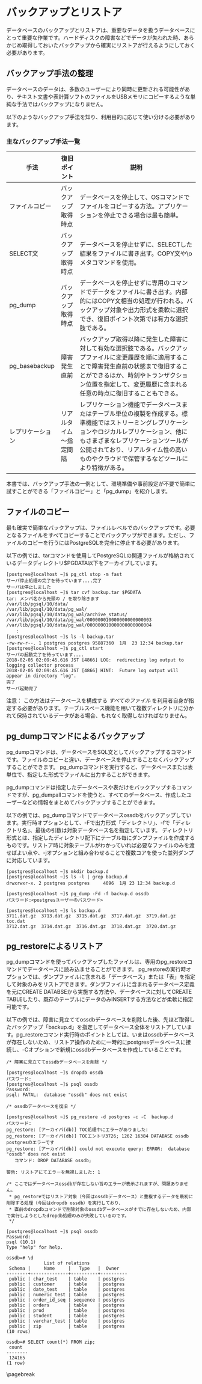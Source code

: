 ﻿# バックアップとリストア
データベースのバックアップとリストアは、重要なデータを扱うデータベースにとって重要な作業です。ハードディスクの障害などでデータが失われた時、あらかじめ取得しておいたバックアップから確実にリストアが行えるようにしておく必要があります。

## バックアップ手法の整理
データベースのデータは、多数のユーザーにより同時に更新される可能性があり、テキスト文書や表計算ソフトのファイルをUSBメモリにコピーするような単純な手法ではバックアップになりません。

以下のようなバックアップ手法を知り、利用目的に応じて使い分ける必要があります。

### 主なバックアップ手法一覧

手法 | 復旧ポイント | 説明
------------ | --------------- |---------------------------------------------------
ファイルコピー | バックアップ取得時点 | データベースを停止して、OSコマンドでファイルをコピーする方法。アプリケーションを停止できる場合は最も簡単。
SELECT文 | バックアップ取得時点 | データベースを停止せずに、SELECTした結果をファイルに書き出す。COPY文や\oメタコマンドを使用。
pg_dump | バックアップ取得時点 | データベースを停止せずに専用のコマンドでデータをファイルに書き出す。内部的にはCOPY文相当の処理が行われる。バックアップ対象や出力形式を柔軟に選択でき、復旧ポイント次第では有力な選択肢である。
pg_basebackup | 障害発生直前 | バックアップ取得以降に発生した障害に対して有効な選択肢である。バックアップファイルに変更履歴を順に適用することで障害発生直前の状態まで復旧することができるほか、時刻やトランザクション位置を指定して、変更履歴に含まれる任意の時点に復旧することもできる。
レプリケーション | リアルタイム～指定間隔 | レプリケーション機能でデータベースまたはテーブル単位の複製を作成する。標準機能ではストリーミングレプリケーションやロジカルレプリケーション、他にもさまざまなレプリケーションツールが公開されており、リアルタイム性の高いものやクラウドで保管するなどツールにより特徴がある。

本書では、バックアップ手法の一例として、環境準備や事前設定が不要で簡単に試すことができる「ファイルコピー」と「pg_dump」を紹介します。

## ファイルのコピー
最も確実で簡単なバックアップは、ファイルレベルでのバックアップです。必要となるファイルをすべてコピーすることでバックアップができます。ただし、ファイルのコピーを行うにはPostgreSQLを完全に停止する必要があります。

以下の例では、tarコマンドを使用してPostgreSQLの関連ファイルが格納されているデータディレクトリ$PGDATA以下をアーカイブしています。
```
[postgres@localhost ~]$ pg_ctl stop -m fast
サーバ停止処理の完了を待っています....完了
サーバは停止しました
[postgres@localhost ~]$ tar cvf backup.tar $PGDATA
tar: メンバ名から先頭の / を取り除きます
/var/lib/pgsql/10/data/
/var/lib/pgsql/10/data/pg_wal/
/var/lib/pgsql/10/data/pg_wal/archive_status/
/var/lib/pgsql/10/data/pg_wal/000000010000000000000003
/var/lib/pgsql/10/data/pg_wal/000000010000000000000004
　　：
[postgres@localhost ~]$ ls -l backup.tar
-rw-rw-r--. 1 postgres postgres 95887360  1月  23 12:34 backup.tar
[postgres@localhost ~]$ pg_ctl start
サーバの起動完了を待っています....
2018-02-05 02:09:45.616 JST [4866] LOG:  redirecting log output to logging collector process
2018-02-05 02:09:45.616 JST [4866] HINT:  Future log output will appear in directory "log".
完了
サーバ起動完了
```

注意： この方法はデータベースを構成する *すべてのファイル* を利用者自身が指定する必要があります。テーブルスペース機能を用いて複数ディレクトリに分かれて保持されているデータがある場合、もれなく取得しなければなりません。


## pg_dumpコマンドによるバックアップ
pg_dumpコマンドは、データベースをSQL文としてバックアップするコマンドです。ファイルのコピーと違い、データベースを停止することなくバックアップすることができます。
pg_dumpコマンドを実行すると、データベースまたは表単位で、指定した形式でファイルに出力することができます。

pg_dumpコマンドは指定したデータベースや表だけをバックアップするコマンドですが、pg_dumpallコマンドを使うと、すべてのデータベース、作成したユーザーなどの情報をまとめてバックアップすることができます。

以下の例では、pg_dumpコマンドでデータベースossdbをバックアップしています。実行時オプションとして、-Fで出力形式「ディレクトリ」、-fで「ディレクトリ名」、最後の引数は対象データベース名を指定しています。
ディレクトリ形式とは、指定したディレクトリ配下にテーブル毎にダンプファイルを作成するものです。リストア時に対象テーブルがわかっていれば必要なファイルのみを渡せばよい点や、-jオプションと組み合わせることで複数コアを使った並列ダンプに対応しています。
```
[postgres@localhost ~]$ mkdir backup.d
[postgres@localhost ~]$ ls -l | grep backup.d
drwxrwxr-x. 2 postgres postgres     4096  1月 23 12:34 backup.d

[postgres@localhost ~]$ pg_dump -Fd -f backup.d ossdb
パスワード:<postgresユーザーのパスワード>

[postgres@localhost ~]$ ls backup.d
3711.dat.gz  3713.dat.gz  3715.dat.gz  3717.dat.gz  3719.dat.gz  toc.dat
3712.dat.gz  3714.dat.gz  3716.dat.gz  3718.dat.gz  3720.dat.gz
```

## pg_restoreによるリストア
pg_dumpコマンドを使ってバックアップしたファイルは、専用のpg_restoreコマンドでデータベースに読み込ませることができます。
pg_restoreの実行時オプションでは、ダンプファイルに含まれる「データベース」または「表」を指定して対象のみをリストアできます。ダンプファイルに含まれるデータベース定義を元にCREATE DATABSEから実施する方法や、データベースに対してCREATE TABLEしたり、既存のテーブルにデータのみINSERTする方法などが柔軟に指定可能です。

以下の例では、障害に見立ててossdbデータベースを削除した後、先ほど取得したバックアップ「backup.d」を指定してデータベース全体をリストアしています。pg_restoreコマンド実行時のポイントとしては、いまはossdbデータベースが存在しないため、リストア操作のために一時的にpostgresデータベースに接続し、-Cオプションで新規にossdbデータベースを作成していることです。
```
/* 障害に見立ててossdbデータベースを削除 */

[postgres@localhost ~]$ dropdb ossdb
パスワード:
[postgres@localhost ~]$ psql ossdb
Password:
psql: FATAL:  database "ossdb" does not exist

/* ossdbデータベースを復旧 */

[postgres@localhost ~]$ pg_restore -d postgres -c -C  backup.d
パスワード:
pg_restore: [アーカイバ(db)] TOC処理中にエラーがありました:
pg_restore: [アーカイバ(db)] TOCエントリ3726; 1262 16384 DATABASE ossdb postgresのエラーです
pg_restore: [アーカイバ(db)] could not execute query: ERROR:  database "ossdb" does not exist
   コマンド: DROP DATABASE ossdb;

警告: リストアにてエラーを無視しました: 1

/* ここではデータベースossdbが存在しない旨のエラーが表示されますが、問題ありません。
 * pg_restoreではリストア対象（今回はossdbデータベース）と重複するデータを最初に削除する処理（今回はdropdb ossdb）を実行しており、
 * 直前のdropdbコマンドで削除対象のossdbデータベースがすでに存在しないため、内部で実行しようとしたdropdb処理のみが失敗しているのです。
 */

[postgres@localhost ~]$ psql ossdb
Password:
psql (10.1)
Type "help" for help.

ossdb=# \d
              List of relations
 Schema |     Name     |   Type   |  Owner
--------+--------------+----------+----------
 public | char_test    | table    | postgres
 public | customer     | table    | postgres
 public | date_test    | table    | postgres
 public | numeric_test | table    | postgres
 public | order_id_seq | sequence | postgres
 public | orders       | table    | postgres
 public | prod         | table    | postgres
 public | student      | table    | postgres
 public | varchar_test | table    | postgres
 public | zip          | table    | postgres
(10 rows)

ossdb=# SELECT count(*) FROM zip;
 count
--------
 124165
(1 row)
```

\pagebreak
